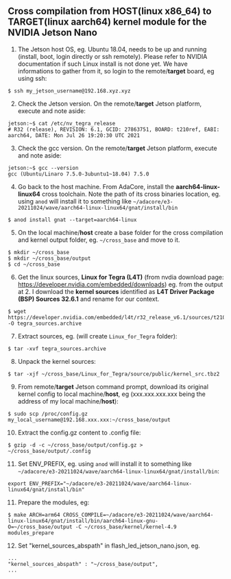 ## Cross compilation from HOST(linux x86_64) to TARGET(linux aarch64) kernel module for the NVIDIA Jetson Nano

1. The Jetson host OS, eg. Ubuntu 18.04, needs to be up and running (install, boot, login directly or ssh remotely). Please refer to NVIDIA documentation if such Linux install is not done yet. We have informations to gather from it, so login to the remote/**target** board, eg using ssh:    
```
$ ssh my_jetson_username@192.168.xyz.xyz
```

2. Check the Jetson version. On the remote/**target** Jetson platform, execute and note aside:    
```
jetson:~$ cat /etc/nv_tegra_release
# R32 (release), REVISION: 6.1, GCID: 27863751, BOARD: t210ref, EABI: aarch64, DATE: Mon Jul 26 19:20:30 UTC 2021
```

3. Check the gcc version. On the remote/**target** Jetson platform, execute and note aside:    
```
jetson:~$ gcc --version
gcc (Ubuntu/Linaro 7.5.0-3ubuntu1~18.04) 7.5.0
```

4. Go back to the host machine. From AdaCore, install the **aarch64-linux-linux64** cross toolchain. Note the path of its cross binaries location, eg. using `anod` will install it to something like `~/adacore/e3-20211024/wave/aarch64-linux-linux64/gnat/install/bin`     
```
$ anod install gnat --target=aarch64-linux
```

5. On the local machine/**host** create a base folder for the cross compilation and kernel output folder, eg. `~/cross_base` and move to it.     
```
$ mkdir ~/cross_base
$ mkdir ~/cross_base/output
$ cd ~/cross_base
```

6. Get the linux sources, **Linux for Tegra (L4T)** (from nvdia download page: https://developer.nvidia.com/embedded/downloads)
eg. from the output at 2. I download the **kernel sources** identified as **L4T Driver Package (BSP) Sources 32.6.1** and rename for our context.     
```
$ wget https://developer.nvidia.com/embedded/l4t/r32_release_v6.1/sources/t210/public_sources.tbz2 -O tegra_sources.archive
```

7. Extract sources, eg. (will create `Linux_for_Tegra` folder):       
```
$ tar -xvf tegra_sources.archive
```

8. Unpack the kernel sources:       
```
$ tar -xjf ~/cross_base/Linux_for_Tegra/source/public/kernel_src.tbz2
```

9. From remote/**target** Jetson command prompt, download its original kernel config to local machine/**host**, eg (xxx.xxx.xxx.xxx being the address of my local machine/**host**):    
```
$ sudo scp /proc/config.gz my_local_username@192.168.xxx.xxx:~/cross_base/output
```

10. Extract the config.gz content to .config file:        
```
$ gzip -d -c ~/cross_base/output/config.gz > ~/cross_base/output/.config
```

11. Set ENV_PREFIX, eg. using `anod` will install it to something like `~/adacore/e3-20211024/wave/aarch64-linux-linux64/gnat/install/bin`:
```
export ENV_PREFIX="~/adacore/e3-20211024/wave/aarch64-linux-linux64/gnat/install/bin"
```

11. Prepare the modules, eg:    
```
$ make ARCH=arm64 CROSS_COMPILE=~/adacore/e3-20211024/wave/aarch64-linux-linux64/gnat/install/bin/aarch64-linux-gnu- O=~/cross_base/output -C ~/cross_base/kernel/kernel-4.9 modules_prepare
```

12. Set "kernel_sources_abspath" in flash_led_jetson_nano.json, eg.
```
...
"kernel_sources_abspath" : "~/cross_base/output",
...
```